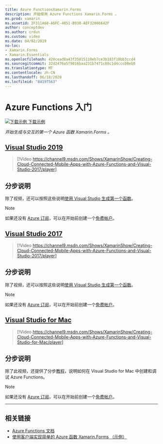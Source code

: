 ```yaml
---
title: Azure FunctionsXamarin.Forms
description: 开始使用 Azure Functions Xamarin.Forms 。
ms.prod: xamarin
ms.assetid: 2F311A60-A6FC-4051-B938-AEF32086642F
author: conceptdev
ms.author: crdun
ms.custom: video
ms.date: 04/02/2019
no-loc:
- Xamarin.Forms
- Xamarin.Essentials
ms.openlocfilehash: 420cead8a43f35815110eb7ce3b183f10bb3ccd4
ms.sourcegitcommit: 32d2476a5f9016baa231b7471c88c1d4ccc08eb8
ms.translationtype: MT
ms.contentlocale: zh-CN
ms.lasthandoff: 06/18/2020
ms.locfileid: "84197563"
---
```

# <a name="get-started-with-azure-functions"></a>Azure Functions 入门

[![下载示例](~/media/shared/download.png) 下载示例](https://azure.microsoft.com/resources/samples/functions-xamarin-getting-started/)

_开始生成与交互的第一个 Azure 函数 Xamarin.Forms 。_

## <a name="visual-studio-2019"></a>[Visual Studio 2019](#tab/windows)

> [!Video https://channel9.msdn.com/Shows/XamarinShow/Creating-Cloud-Connected-Mobile-Apps-with-Azure-Functions-and-Visual-Studio-2017/player]

## <a name="step-by-step-instructions"></a>分步说明

除了视频，还可以按照这些说明[使用 Visual Studio 生成第一个函数](https://docs.microsoft.com/azure/azure-functions/functions-create-your-first-function-visual-studio)。

> [!NOTE]
> 如果还没有 [Azure 订阅](/azure/guides/developer/azure-developer-guide#understanding-accounts-subscriptions-and-billing)，可以在开始前创建一个[免费帐户](https://aka.ms/azfree-docs-mobileapps)。

## <a name="visual-studio-2017"></a>[Visual Studio 2017](#tab/win-vs2017)

> [!Video https://channel9.msdn.com/Shows/XamarinShow/Creating-Cloud-Connected-Mobile-Apps-with-Azure-Functions-and-Visual-Studio-2017/player]

## <a name="step-by-step-instructions"></a>分步说明

除了视频，还可以按照这些说明[使用 Visual Studio 生成第一个函数](https://docs.microsoft.com/azure/azure-functions/functions-create-your-first-function-visual-studio)。

> [!NOTE]
> 如果还没有 [Azure 订阅](/azure/guides/developer/azure-developer-guide#understanding-accounts-subscriptions-and-billing)，可以在开始前创建一个[免费帐户](https://aka.ms/azfree-docs-mobileapps)。

## <a name="visual-studio-for-mac"></a>[Visual Studio for Mac](#tab/macos)

> [!Video https://channel9.msdn.com/Shows/XamarinShow/Creating-Cloud-Connected-Mobile-Apps-with-Azure-Functions-and-Visual-Studio-for-Mac/player]

## <a name="step-by-step-instructions"></a>分步说明

除了此视频，还提供了分步[教程](https://docs.microsoft.com/visualstudio/mac/azure-functions-lab)，说明如何在 Visual Studio for Mac 中创建和调试 Azure Functions。

> [!NOTE]
> 如果还没有 [Azure 订阅](/azure/guides/developer/azure-developer-guide#understanding-accounts-subscriptions-and-billing)，可以在开始前创建一个[免费帐户](https://aka.ms/azfree-docs-mobileapps)。

-----

## <a name="related-links"></a>相关链接

- [Azure Functions 文档](https://docs.microsoft.com/azure/azure-functions/)
- [使用客户端实现简单的 Azure 函数 Xamarin.Forms （示例）](https://azure.microsoft.com/resources/samples/functions-xamarin-getting-started/)
